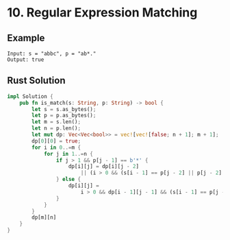 <script setup>
import P10 from '../../src/components/P10.vue'
</script>

# 10. Regular Expression Matching

## Example

```
Input: s = "abbc", p = "ab*."
Output: true
```

<P10 />

## Rust Solution

```rust
impl Solution {
    pub fn is_match(s: String, p: String) -> bool {
        let s = s.as_bytes();
        let p = p.as_bytes();
        let m = s.len();
        let n = p.len();
        let mut dp: Vec<Vec<bool>> = vec![vec![false; n + 1]; m + 1];
        dp[0][0] = true;
        for i in 0..=m {
            for j in 1..=n {
                if j > 1 && p[j - 1] == b'*' {
                    dp[i][j] = dp[i][j - 2]
                        || (i > 0 && (s[i - 1] == p[j - 2] || p[j - 2] == b'.') && dp[i - 1][j])
                } else {
                    dp[i][j] =
                        i > 0 && dp[i - 1][j - 1] && (s[i - 1] == p[j - 1] || p[j - 1] == b'.');
                }
            }
        }
        dp[m][n]
    }
}
```
